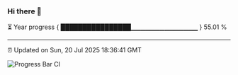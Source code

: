 ### Hi there 👋

⏳ Year progress { ████████████████▁▁▁▁▁▁▁▁▁▁▁▁▁▁ } 55.01 %

---

⏰ Updated on Sun, 20 Jul 2025 18:36:41 GMT

![Progress Bar CI](https://github.com/DhruviPatel157/GitHub-Actions-Demo/workflows/Progress%20Bar%20CI/badge.svg)
